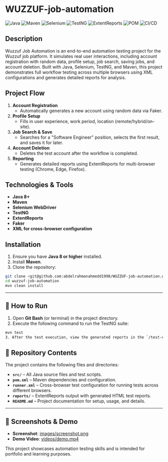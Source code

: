 # WUZZUF-job-automation

![Java](https://img.shields.io/badge/Java-11%2B-blue)
![Maven](https://img.shields.io/badge/Maven-Build%20Tool-red)
![Selenium](https://img.shields.io/badge/Selenium-WebDriver-brightgreen)
![TestNG](https://img.shields.io/badge/TestNG-Framework-orange)
![ExtentReports](https://img.shields.io/badge/Reporting-Extent%20Reports-lightgrey)
![POM](https://img.shields.io/badge/Design-POM-yellow)
![CI/CD](https://img.shields.io/badge/CI%2FCD-Jenkins%20%2F%20GitHub%20Actions-blueviolet)
## Description
Wuzzuf Job Automation is an end-to-end automation testing project for the Wuzzuf job platform. It simulates real user interactions, including account registration with random data, profile setup, job search, saving jobs, and account deletion. Built with Java, Selenium, TestNG, and Maven, this project demonstrates full workflow testing across multiple browsers using XML configurations and generates detailed reports for analysis.

## Project Flow
1. **Account Registration**  
   - Automatically generates a new account using random data via Faker.
2. **Profile Setup**  
   - Fills in user experience, work period, location (remote/hybrid/on-site).
3. **Job Search & Save**  
   - Searches for a "Software Engineer" position, selects the first result, and saves it for later.
4. **Account Deletion**  
   - Deletes the test account after the workflow is completed.
5. **Reporting**  
   - Generates detailed reports using ExtentReports for multi-browser testing (Chrome, Edge, Firefox).

## Technologies & Tools
- **Java 8+**
- **Maven**
- **Selenium WebDriver**
- **TestNG**
- **ExtentReports**
- **Faker**
- **XML for cross-browser configuration**

## Installation
1. Ensure you have **Java 8 or higher** installed.
2. Install **Maven**.
3. Clone the repository:
```bash
git clone <git@github.com:abdelrahmanahmedd1998/WUZZUF-job-automation.git>
cd wuzzuf-job-automation
mvn clean install
```
---

## 🚀 How to Run

1. Open **Git Bash** (or terminal) in the project directory.
2. Execute the following command to run the TestNG suite:
 ```bash
mvn test
3. After the test execution, view the generated reports in the `/test-output` or `/reports` (ExtentReports) directory.
```

## 📁 Repository Contents

The project contains the following files and directories:

- **`src/`** – All Java source files and test scripts.
- **`pom.xml`** – Maven dependencies and configuration.
- **`runner.xml`** – Cross-browser test configuration for running tests across different browsers.
- **`reports/`** – ExtentReports output with generated HTML test reports.
- **`README.md`** – Project documentation for setup, usage, and details.

---

## 📸 Screenshots & Demo

- **Screenshot**: [images/screenshot.png](images/screenshot.png)
- **Demo Video**: [videos/demo.mp4](videos/demo.mp4)

This project showcases automation testing skills and is intended for portfolio and learning purposes.
